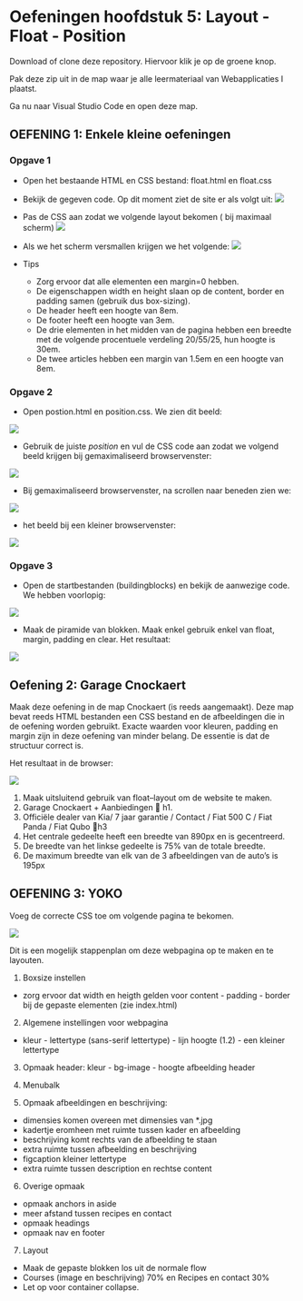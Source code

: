 # Oefeningen hoofdstuk 5: Layout - Float - Position

Download of clone deze repository. Hiervoor klik je op de groene knop.

Pak deze zip uit in de map waar je alle leermateriaal van Webapplicaties I plaatst.

Ga nu naar Visual Studio Code en open deze map.

## OEFENING 1: Enkele kleine oefeningen

### Opgave 1 
- Open het bestaande HTML en CSS bestand: float.html en float.css

- Bekijk de gegeven code. Op dit moment ziet de site er als volgt uit:
![](images/51.png)

- Pas de CSS aan zodat we volgende layout bekomen ( bij maximaal scherm)
![](images/52.png)

- Als we het scherm versmallen krijgen we het volgende:
![](images/53.png)

- Tips
  - Zorg ervoor dat alle elementen een margin=0 hebben.
  - De eigenschappen width en height slaan op de content, border en padding samen (gebruik dus box-sizing).
  - De header heeft een hoogte van 8em.
  - De footer heeft een hoogte van 3em.
  - De drie elementen in het midden van de pagina hebben een breedte met de volgende procentuele verdeling 20/55/25,  hun hoogte is 30em.
  - De twee articles hebben een margin van 1.5em en een hoogte van 8em.

### Opgave 2

- Open postion.html en position.css. We zien dit beeld:

![](images/54.png)

- Gebruik de juiste *position* en vul de CSS code aan zodat we volgend beeld krijgen bij gemaximaliseerd browservenster:

![](images/55.png)

- Bij gemaximaliseerd browservenster, na scrollen naar beneden zien we:

![](images/56.png)

- het beeld bij een kleiner browservenster:

![](images/57.png)

### Opgave 3

- Open de startbestanden (buildingblocks) en bekijk de aanwezige code. We hebben voorlopig:

![](images/58.png)

- Maak de piramide van blokken. Maak enkel gebruik enkel van float, margin, padding en clear. Het resultaat:

![](images/59.png)


## Oefening 2: Garage Cnockaert

Maak deze oefening in de map Cnockaert (is reeds aangemaakt). Deze map bevat reeds HTML bestanden een CSS bestand en de afbeeldingen die in de oefening worden gebruikt.
Exacte waarden voor kleuren, padding en margin zijn in deze oefening van minder belang.
De essentie is dat de structuur correct is.

Het resultaat in de browser:

![](images/510.png)

1. Maak uitsluitend gebruik van float–layout om de website  te maken.	
2. Garage Cnockaert + Aanbiedingen  h1.
3. Officiële dealer van Kia/ 7 jaar garantie / Contact / Fiat 500 C / Fiat Panda / Fiat Qubo	h3
4. Het centrale gedeelte heeft een breedte van 890px en is gecentreerd.	
5. De breedte van het linkse gedeelte is 75% van de totale breedte.	
6. De maximum breedte van elk van de 3 afbeeldingen van de auto’s is 195px

## OEFENING 3: YOKO

Voeg de correcte CSS toe om volgende pagina te bekomen.

![](images/511.png)

Dit is een mogelijk stappenplan om deze webpagina op te maken en te layouten.

1. Boxsize instellen

  - zorg ervoor dat width en heigth gelden voor content - padding - border bij de gepaste elementen (zie index.html)

2. Algemene instellingen voor webpagina

  - kleur - lettertype (sans-serif lettertype) - lijn hoogte (1.2) - een kleiner lettertype 

3. Opmaak header: kleur - bg-image - hoogte afbeelding header

4. Menubalk 

5. Opmaak afbeeldingen en beschrijving:

  - dimensies komen overeen met dimensies van *.jpg
  - kadertje eromheen met ruimte tussen kader en afbeelding
  - beschrijving komt rechts van de afbeelding te staan
  - extra ruimte tussen afbeelding en beschrijving
  - figcaption kleiner lettertype
  - extra ruimte tussen description en rechtse content

6. Overige opmaak

  - opmaak anchors in aside
  - meer afstand tussen recipes en contact
  - opmaak headings
  - opmaak nav en footer

7. Layout

  - Maak de gepaste blokken los uit de normale flow 
  - Courses (image en beschrijving) 70% en Recipes en contact 30%
  - Let op voor container collapse.
